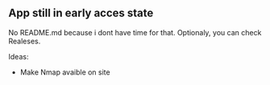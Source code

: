 ## App still in early acces state
No README.md because i dont have time for that. Optionaly, you can check Realeses.

Ideas:
- Make Nmap avaible on site